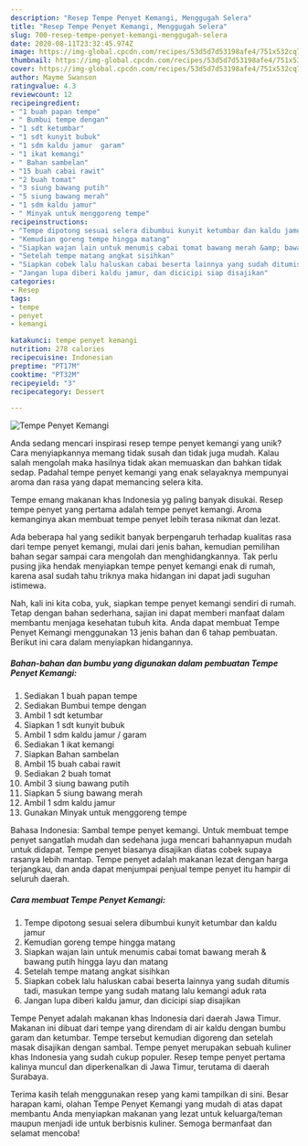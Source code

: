 ```yaml
---
description: "Resep Tempe Penyet Kemangi, Menggugah Selera"
title: "Resep Tempe Penyet Kemangi, Menggugah Selera"
slug: 700-resep-tempe-penyet-kemangi-menggugah-selera
date: 2020-08-11T23:32:45.974Z
image: https://img-global.cpcdn.com/recipes/53d5d7d53198afe4/751x532cq70/tempe-penyet-kemangi-foto-resep-utama.jpg
thumbnail: https://img-global.cpcdn.com/recipes/53d5d7d53198afe4/751x532cq70/tempe-penyet-kemangi-foto-resep-utama.jpg
cover: https://img-global.cpcdn.com/recipes/53d5d7d53198afe4/751x532cq70/tempe-penyet-kemangi-foto-resep-utama.jpg
author: Mayme Swanson
ratingvalue: 4.3
reviewcount: 12
recipeingredient:
- "1 buah papan tempe"
- " Bumbui tempe dengan"
- "1 sdt ketumbar"
- "1 sdt kunyit bubuk"
- "1 sdm kaldu jamur  garam"
- "1 ikat kemangi"
- " Bahan sambelan"
- "15 buah cabai rawit"
- "2 buah tomat"
- "3 siung bawang putih"
- "5 siung bawang merah"
- "1 sdm kaldu jamur"
- " Minyak untuk menggoreng tempe"
recipeinstructions:
- "Tempe dipotong sesuai selera dibumbui kunyit ketumbar dan kaldu jamur"
- "Kemudian goreng tempe hingga matang"
- "Siapkan wajan lain untuk menumis cabai tomat bawang merah &amp; bawang putih hingga layu dan matang"
- "Setelah tempe matang angkat sisihkan"
- "Siapkan cobek lalu haluskan cabai beserta lainnya yang sudah ditumis tadi, masukan tempe yang sudah matang lalu kemangi aduk rata"
- "Jangan lupa diberi kaldu jamur, dan dicicipi siap disajikan"
categories:
- Resep
tags:
- tempe
- penyet
- kemangi

katakunci: tempe penyet kemangi 
nutrition: 278 calories
recipecuisine: Indonesian
preptime: "PT17M"
cooktime: "PT32M"
recipeyield: "3"
recipecategory: Dessert

---
```



![Tempe Penyet Kemangi](https://img-global.cpcdn.com/recipes/53d5d7d53198afe4/751x532cq70/tempe-penyet-kemangi-foto-resep-utama.jpg)

Anda sedang mencari inspirasi resep tempe penyet kemangi yang unik? Cara menyiapkannya memang tidak susah dan tidak juga mudah. Kalau salah mengolah maka hasilnya tidak akan memuaskan dan bahkan tidak sedap. Padahal tempe penyet kemangi yang enak selayaknya mempunyai aroma dan rasa yang dapat memancing selera kita.

Tempe emang makanan khas Indonesia yg paling banyak disukai. Resep tempe penyet yang pertama adalah tempe penyet kemangi. Aroma kemanginya akan membuat tempe penyet lebih terasa nikmat dan lezat.

Ada beberapa hal yang sedikit banyak berpengaruh terhadap kualitas rasa dari tempe penyet kemangi, mulai dari jenis bahan, kemudian pemilihan bahan segar sampai cara mengolah dan menghidangkannya. Tak perlu pusing jika hendak menyiapkan tempe penyet kemangi enak di rumah, karena asal sudah tahu triknya maka hidangan ini dapat jadi suguhan istimewa.


Nah, kali ini kita coba, yuk, siapkan tempe penyet kemangi sendiri di rumah. Tetap dengan bahan sederhana, sajian ini dapat memberi manfaat dalam membantu menjaga kesehatan tubuh kita. Anda dapat membuat Tempe Penyet Kemangi menggunakan 13 jenis bahan dan 6 tahap pembuatan. Berikut ini cara dalam menyiapkan hidangannya.

<!--inarticleads1-->

##### Bahan-bahan dan bumbu yang digunakan dalam pembuatan Tempe Penyet Kemangi:

1. Sediakan 1 buah papan tempe
1. Sediakan  Bumbui tempe dengan
1. Ambil 1 sdt ketumbar
1. Siapkan 1 sdt kunyit bubuk
1. Ambil 1 sdm kaldu jamur / garam
1. Sediakan 1 ikat kemangi
1. Siapkan  Bahan sambelan
1. Ambil 15 buah cabai rawit
1. Sediakan 2 buah tomat
1. Ambil 3 siung bawang putih
1. Siapkan 5 siung bawang merah
1. Ambil 1 sdm kaldu jamur
1. Gunakan  Minyak untuk menggoreng tempe


Bahasa Indonesia: Sambal tempe penyet kemangi. Untuk membuat tempe penyet sangatlah mudah dan sedehana juga mencari bahannyapun mudah untuk didapat. Tempe penyet biasanya disajikan diatas cobek supaya rasanya lebih mantap. Tempe penyet adalah makanan lezat dengan harga terjangkau, dan anda dapat menjumpai penjual tempe penyet itu hampir di seluruh daerah. 

<!--inarticleads2-->

##### Cara membuat Tempe Penyet Kemangi:

1. Tempe dipotong sesuai selera dibumbui kunyit ketumbar dan kaldu jamur
1. Kemudian goreng tempe hingga matang
1. Siapkan wajan lain untuk menumis cabai tomat bawang merah &amp; bawang putih hingga layu dan matang
1. Setelah tempe matang angkat sisihkan
1. Siapkan cobek lalu haluskan cabai beserta lainnya yang sudah ditumis tadi, masukan tempe yang sudah matang lalu kemangi aduk rata
1. Jangan lupa diberi kaldu jamur, dan dicicipi siap disajikan


Tempe Penyet adalah makanan khas Indonesia dari daerah Jawa Timur. Makanan ini dibuat dari tempe yang direndam di air kaldu dengan bumbu garam dan ketumbar. Tempe tersebut kemudian digoreng dan setelah masak disajikan dengan sambal. Tempe penyet merupakan sebuah kuliner khas Indonesia yang sudah cukup populer. Resep tempe penyet pertama kalinya muncul dan diperkenalkan di Jawa Timur, terutama di daerah Surabaya. 

Terima kasih telah menggunakan resep yang kami tampilkan di sini. Besar harapan kami, olahan Tempe Penyet Kemangi yang mudah di atas dapat membantu Anda menyiapkan makanan yang lezat untuk keluarga/teman maupun menjadi ide untuk berbisnis kuliner. Semoga bermanfaat dan selamat mencoba!

